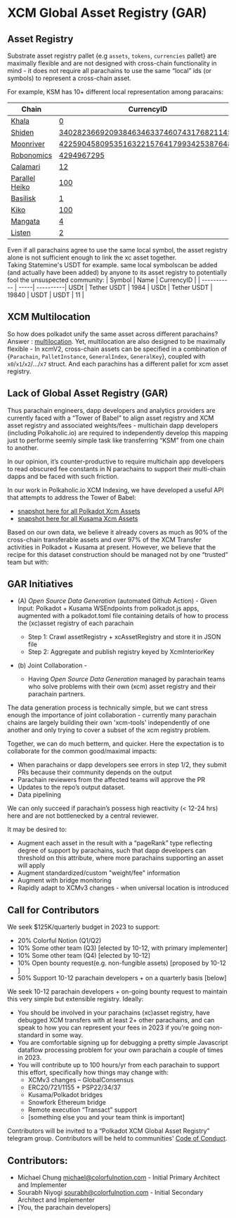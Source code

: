 # XCM Global Asset Registry (GAR)

## Asset Registry
Substrate asset registry pallet {e.g `assets`, `tokens`, `currencies` pallet} are maximally flexible and are not designed with cross-chain functionality in mind - it does not require all parachains to use the same “local” ids (or symbols) to represent a cross-chain asset.

For example, KSM has 10+ different local representation among paracains:

| Chain      | CurrencyID |
| ----------- | ----------- |
| [Khala](https://khala.polkaholic.io/blocks/shiden)      | [0](https://polkaholic.io/asset/22004/0)       |
| [Shiden](https://shiden.polkaholic.io/blocks/shiden)   | [340282366920938463463374607431768211455](https://polkaholic.io/asset/22007/340282366920938463463374607431768211455)        |
| [Moonriver](https://moonriver.polkaholic.io/blocks/shiden)   | [42259045809535163221576417993425387648](https://polkaholic.io/asset/22023/42259045809535163221576417993425387648)        |
| [Robonomics](https://robonomics.polkaholic.io/blocks/shiden)   | [4294967295](https://polkaholic.io/asset/22048/4294967295)        |
| [Calamari](https://calamari.polkaholic.io/blocks/shiden)      | [12](https://polkaholic.io/asset/22084/12)       |
| [Parallel Heiko](https://parallel-heiko.polkaholic.io/blocks/shiden)      | [100](https://polkaholic.io/asset/22085/100)       |
| [Basilisk](https://basilisk.polkaholic.io/blocks/shiden)   | [1](https://polkaholic.io/asset/22090/1)        |
| [Kiko](https://polkaholic.io/blocks/shiden)   | [100](https://polkaholic.io/asset/22107/100)        |
| [Mangata](https://mangata.polkaholic.io/blocks/shiden)      | [4](https://polkaholic.io/asset/22110/4)       |
| [Listen](https://listen.polkaholic.io/blocks/shiden)   | [2](https://polkaholic.io/asset/22118/2)        |

Even if all parachains agree to use the same local symbol, the asset registry alone is not sufficient enough to link the xc asset together.  
Taking Statemine's USDT for example. same local symbolscan be added (and actually have been added) by anyone to its asset registry to potentially fool the unsuspected community:
| Symbol      | Name | CurrencyID |
| ----------- | -----| ----------|
USDt | Tether USDT | 1984 |
USDt | Tether USDT | 19840 |
USDT | USDT | 11 |

## XCM Multilocation
So how does polkadot unify the same asset across different parachains? Answer : [multilocation](https://wiki.polkadot.network/docs/learn-xcm). Yet, multilocation are also designed to be maximally flexible - In xcmV2, cross-chain assets can be specified in a combination of {`Parachain`, `PalletInstance`, `GeneralIndex`, `GeneralKey`}, coupled with `x0`/`x1`/`x2`/.../`x7` struct. And each parachins has a different pallet for xcm asset registry.

## Lack of Global Asset Registry (GAR)
Thus parachain engineers, dapp developers and analytics providers are currently faced with a “Tower of Babel” to align asset registry and XCM asset registry and associated weights/fees - multichain dapp developers (including Polkaholic.io) are required to independently develop this mapping just to performe seemly simple task like transferring “KSM” from one chain to another.  

In our opinion, it’s counter-productive to require multichain app developers to read obscured fee constants in N parachains to support their multi-chain dapps and be faced with such friction.  

In our work in Polkaholic.io XCM Indexing, we have developed a useful API that attempts to address the Tower of Babel:
* [snapshot here for all Polkadot Xcm Assets](https://api.polkaholic.io/xcm/multilocation/polkadot)
*  [snapshot here for all Kusama Xcm Assets](https://api.polkaholic.io/xcm/multilocation/kusama)

Based on our own data, we believe it already covers as much as 90% of the cross-chain transferable assets and over 97% of the XCM Transfer activities in Polkadot + Kusama at present. However, we believe that the recipe for this dataset construction should be managed not by one “trusted” team but with:

## GAR Initiatives
* (A) _Open Source Data Generation_ (automated Github Action) - Given Input: Polkadot + Kusama WSEndpoints from polkadot.js apps, augmented with a polkadot.toml file containing details of how to process the (xc)asset registry of each parachain
    * Step 1: Crawl assetRegistry + xcAssetRegistry and store it in JSON file
    * Step 2: Aggregate and publish registry keyed by XcmInteriorKey

* (b) Joint Collaboration -
    * Having *Open Source Data Generation* managed by parachain teams who solve problems with their own (xcm) asset registry and their parachain partners.

The data generation process is technically simple, but we cant stress enough the importance of joint collaboration - currently many parachain chains are largely building their own 'xcm-tools' independently of one another and only trying to cover a subset of the xcm registry problem.

Together, we can do much betterm, and quicker. Here the expectation is to collaborate for the common good/maximal impacts:
* When parachains or dapp developers see errors in step 1/2, they submit PRs because their community depends on the output  
* Parachain reviewers from the affected teams will approve the PR
* Updates to the repo’s output dataset.
* Data pipelining

We can only succeed if parachain’s possess high reactivity (< 12-24 hrs) here and are not bottlenecked by a central reviewer.

It may be desired to:
* Augment each asset in the result with a “pageRank” type reflecting degree of support by parachains, such that dapp developers can threshold on this attribute, where more parachains supporting an asset will apply
* Augment standardized/custom "weight/fee" information
* Augment with bridge monitoring
* Rapidly adapt to XCMv3 changes - when universal location is introduced

## Call for Contributors

We seek $125K/quarterly budget in 2023 to support:
* 20% Colorful Notion (Q1/Q2)
* 10% Some other team (Q3) [elected by 10-12, with primary implementer]
* 10% Some other team (Q4) [elected by 10-12]
* 10% Open bounty request(e.g. non-fungible assets)  [proposed by 10-12 ]
* 50% Support 10-12 parachain developers + on a quarterly basis [below]

We seek 10-12 parachain developers + on-going bounty request to maintain this very simple but extensible registry.  Ideally:
* You should be involved in your parachains (xc)asset registry, have debugged XCM transfers with at least 2+ other parachains, and can speak to how you can represent your fees in 2023 if you’re going non-standard in some way.
* You are comfortable signing up for debugging a pretty simple Javascript dataflow processing problem for your own parachain a couple of times in 2023.  
* You will contribute up to 100 hours/yr from each parachain to support this effort, specifically how things may change with:
    * XCMv3 changes – GlobalConsensus
    * ERC20/721/1155 + PSP22/34/37
    * Kusama/Polkadot bridges
    * Snowfork Ethereum bridge
    * Remote execution “Transact” support
    * [something else you and your team think is important]

Contributors will be invited to a “Polkadot XCM Global Asset Registry” telegram group.
Contributors will be held to communities' [Code of Conduct](https://github.com/paritytech/polkadot/blob/master/CODE_OF_CONDUCT.md).

## Contributors:
* Michael Chung <michael@colorfulnotion.com> - Initial Primary Architect and Implementer
* Sourabh Niyogi <sourabh@colorfulnotion.com> - Initial Secondary Architect and Implementer
* [You, the parachain developers]
